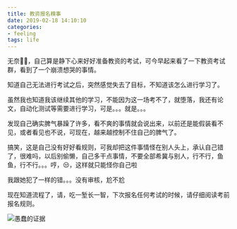 ```yaml
---
title: 教资报名糗事
date: 2019-02-18 14:10:10
categories: 
- feeling
tags: life
---
```


无奈🤷‍♀️，自己算是静下心来好好准备教资的考试，可今早起来看了一下教资考试群，看到了一个崩溃想哭的事情。

知道自己无法进行考试之后，突然感觉失去了目标，不知道该怎么进行学习了。

虽然我也知道我该继续其他的学习，不能因为这一场考不了，就堕落，我还有论文，自动化测试等需要进行学习，可是。。。就是。。。

发现自己确实脾气暴躁了许多，看不爽的事情就会说出来，以前还是能假装看不见，或者看见也不说，可现在，越来越控制不住自己的脾气了。

搞笑，这是自己没有好好看规则，可我却把这件事情怪在别人头上，承认自己错了，很难吗，以后别偷懒，自己多干点事情，不要全部希冀与别人，行不行，鱼鱼，行不行。。。哼，😒，这样就只能怪你自己啦

我跟她犯了一样的错。。。没有审核，尬不尬

现在知道流程了，请，吃一堑长一智，下次报名任何考试的时候，请仔细阅读考前报名规则。



![愚蠢的证据](http://pic.blackist.top/StupidProofTwo.jpg)